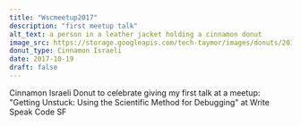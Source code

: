 ```yaml
---
title: "Wscmeetup2017"
description: "first meetup talk"
alt_text: a person in a leather jacket holding a cinnamon donut
image_src: https://storage.googleapis.com/tech-taymor/images/donuts/2017/WriteSpeakCodeMeetupTalk2017.jpg
donut_type: Cinnamon Israeli
date: 2017-10-19
draft: false
---
```

Cinnamon Israeli Donut to celebrate giving my first talk at a meetup: "Getting Unstuck: Using the Scientific Method for Debugging" at Write Speak Code SF
